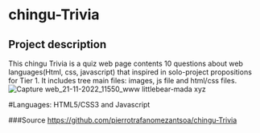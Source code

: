 # chingu-Trivia
## Project description 
This chingu Trivia is a quiz web page contents 10 questions about web languages(Html, css, javascript) that inspired in solo-project propositions for Tier 1.
It includes tree main files: images, js file and html/css files.
![Capture web_21-11-2022_11550_www littlebear-mada xyz](https://user-images.githubusercontent.com/109613677/202996879-08eab3f8-3e61-4efa-94c3-ea8cc9ae9abe.jpeg)

#Languages: 
HTML5/CSS3 and Javascript

###Source
https://github.com/pierrotrafanomezantsoa/chingu-Trivia
